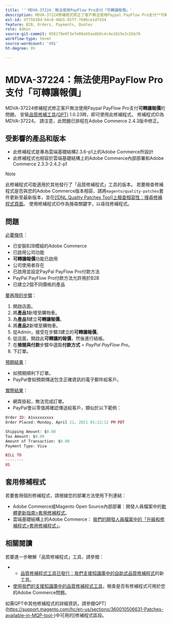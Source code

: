 ```yaml
---
title: '''MDVA-37224：無法使用PayFlow Pro支付「可轉讓報價」'
description: MDVA-37224修補程式修正了客戶無法使用Paypal PayFlow Pro支付**可轉讓報價**的問題。 安裝[Quality Patches Tool (QPT)](https://devdocs.magento.com/guides/v2.4/comp-mgr/patching.html#mqp) 1.0.23後，即可使用此修補程式。 修補程式ID為MDVA-37224。 請注意，此問題已排程在Adobe Commerce 2.4.3版中修正。
exl-id: df75b38d-64c8-46b5-85ff-7606ce1dfd34
feature: B2B, Orders, Payments, Quotes
role: Admin
source-git-commit: 958179e0f3efe08e65ea8b0c4c4e1015e3c5bb76
workflow-type: tm+mt
source-wordcount: '491'
ht-degree: 0%

---
```


# MDVA-37224：無法使用PayFlow Pro支付「可轉讓報價」

MDVA-37224修補程式修正客戶無法使用Paypal PayFlow Pro支付&#x200B;**可轉讓報價**&#x200B;的問題。 安裝[品質修補工具(QPT)](https://devdocs.magento.com/guides/v2.4/comp-mgr/patching.html#mqp) 1.0.23時，即可使用此修補程式。 修補程式ID為MDVA-37224。 請注意，此問題已排程在Adobe Commerce 2.4.3版中修正。

## 受影響的產品和版本

* 此修補程式是專為雲端基礎結構2.3.6-p1上的Adobe Commerce所設計
* 此修補程式也相容於雲端基礎結構上的Adobe Commerce內部部署和Adobe Commerce 2.3.3-2.4.2-p1

>[!NOTE]
>
>此修補程式可能適用於其他發行了「品質修補程式」工具的版本。 若要檢查修補程式是否與您的Adobe Commerce版本相容，請將`magento/quality-patches`套件更新至最新版本，並在[[!DNL Quality Patches Tool]上檢查相容性：搜尋修補程式頁面](https://devdocs.magento.com/quality-patches/tool.html#patch-grid)。 使用修補程式ID作為搜尋關鍵字，以尋找修補程式。

## 問題

<u>必要條件</u>：

* 已安裝B2B模組的Adobe Commerce
* 已啟用公司功能
* **可轉讓報價**&#x200B;功能已啟用
* 公司使用者存在
* 已啟用並設定PayPal PayFlow Pro付款方法
* PayPal PayFlow Pro付款方法允許用於B2B
* 已建立2個不同價格的產品

<u>要再現的步驟</u>：

1. 開啟店面。
1. 將&#x200B;**產品1**&#x200B;新增至購物車。
1. 為&#x200B;**產品1**&#x200B;建立&#x200B;**可轉讓報價**。
1. 將&#x200B;**產品2**&#x200B;新增至購物車。
1. 從Admin，接受在步驟3建立的&#x200B;**可轉讓報價**。
1. 從店面，開啟此&#x200B;**可轉讓的報價**，然後進行結帳。
1. 在&#x200B;**檢閱與付款**&#x200B;步驟中選取&#x200B;**付款方式** = *PayPal PayFlow Pro*。
1. 下訂單。

<u>預期結果</u>：

* 如預期順利下訂單。
* PayPal會如預期傳送包含正確資訊的電子郵件給客戶。

<u>實際結果</u>：

* 網頁掛起，無法完成訂單。
* PayPal會以零值將確認傳送給客戶，類似於以下範例：

```php
Order ID: A1xxxxxxxxx
Order Placed: Monday, April 21, 2021 01:12:12 PM PDT

Shipping Amount: $0.00
Tax Amount: $0.00
Amount of Transaction: $0.00
Payment Type: Visa

BILL TO
--------
US
```


## 套用修補程式

若要套用個別修補程式，請根據您的部署方法使用下列連結：

* Adobe Commerce或Magento Open Source內部部署：開發人員檔案中的[軟體更新指南>套用修補程式](https://devdocs.magento.com/guides/v2.4/comp-mgr/patching/mqp.html)。
* 雲端基礎結構上的Adobe Commerce： [我們的開發人員檔案中的「升級和修補程式>套用修補程式」](https://devdocs.magento.com/cloud/project/project-patch.html)。

## 相關閱讀

若要進一步瞭解「品質修補程式」工具，請參閱：

* 
   * [品質修補程式工具已發行：我們支援知識庫中的自助式品質修補程式](/help/announcements/adobe-commerce-announcements/magento-quality-patches-released-new-tool-to-self-serve-quality-patches.md)的新工具。
* [使用我們的支援知識庫中的品質修補程式工具](/help/support-tools/patches-available-in-qpt-tool/check-patch-for-magento-issue-with-magento-quality-patches.md)，檢查是否有修補程式可用於您的Adobe Commerce問題。

如需QPT中其他修補程式的詳細資訊，請參閱QPT](https://support.magento.com/hc/en-us/sections/360010506631-Patches-available-in-MQP-tool-)中可用的[修補程式區段。
